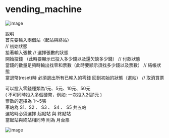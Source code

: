 # vending_machine  
![image](https://user-images.githubusercontent.com/64779422/193543704-58b0bc4d-10e6-4829-955a-64a301445ea7.png)

說明  
首先要輸入兩個站（起站與終站）  
 // 初始狀態  
接著輸入張數   // 選擇張數的狀態  
開始投錢 （此時要顯示已投入多少錢以及還欠缺多少錢）  // 付款狀態  
當錢的數量足夠時輸出找零和票數（此時要顯示須找多少錢以及票數）  // 結帳狀態  
當退幣(reset)時  必須退出所有已輸入的零錢 回到初始的狀態（選站）    // 取消買票  
  
可以投入零錢種類為1元、5元、10元、50元  
 ( 不可同時投入多個硬幣，例如: 一次投入2個1元 )  
票數的選擇為 1～5張   
車站為 S1、S2 、 S3 、 S4 、 S5 共五站  
選站時必須選擇 起點站 與 終點站  
當起站與終站相同時 則為 月台票  

![image](https://user-images.githubusercontent.com/64779422/193543997-b51cc66a-e44f-4615-9a7b-3ee325116e29.png)




